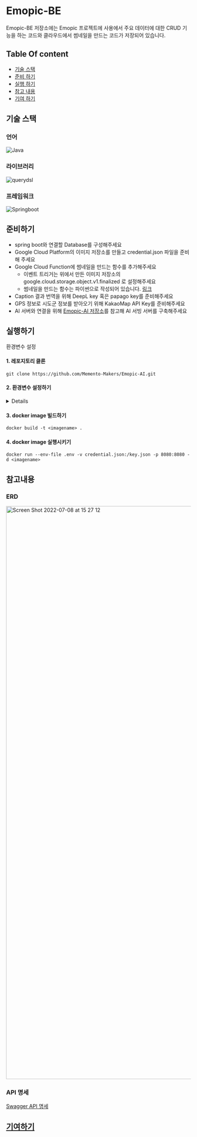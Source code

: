 # Emopic-BE
Emopic-BE 저장소에는 Emopic 프로젝트에 사용에서 주요 데이터에 대한 CRUD 기능을 하는 코드와 클라우드에서 썸네일을 만드는 코드가 저장되어 있습니다. 

## Table Of content

- [기술 스택](#기술-스택)
- [준비 하기](#준비하기)
- [실행 하기](#실행하기)
- [참고 내용](#참고내용)
- [기여 하기](#기여하기)

## 기술 스택

### 언어

![Java](https://img.shields.io/badge/java-11-%233178C6)


### 라이브러리

![querydsl](https://img.shields.io/badge/querydsl-5.0.0-blue)

### 프레임워크

![Springboot](https://img.shields.io/badge/springboot-2.7.14-%236DB33F)


## 준비하기 
- spring boot와 연결할 Database를 구성해주세요
- Google Cloud Platform의 이미지 저장소를 만들고 credential.json 파일을 준비해 주세요
- Google Cloud Function에 썸네일을 만드는 함수를 추가해주세요
  - 이벤트 트리거는 위에서 만든 이미지 저장소의 google.cloud.storage.object.v1.finalized 로 설정해주세요
  - 썸네일을 만드는 함수는 파이썬으로 작성되어 있습니다. [링크](CloudFunction)
- Caption 결과 번역을 위해 DeepL key 혹은 papago key를 준비해주세요
- GPS 정보로 시도군 정보를 받아오기 위해 KakaoMap API Key를 준비해주세요
- AI 서버와 연결을 위해 [Emopic-AI 저장소](https://github.com/Memento-Makers/Emopic-AI.git)를 참고해 AI 서빙 서버를 구축해주세요



## 실행하기

환경변수 설정

#### 1. 레포지토리 클론 
```shell 
git clone https://github.com/Memento-Makers/Emopic-AI.git
```

#### 2. 환경변수 설정하기 

<details>

```
#Database
MYSQL_URL=<database_url>
MYSQL_USERNAME=<database_username>
MYSQL_PASSWORD=<database_password>

JWT_SECRET_KEY=<secret key>
JWT_ACCESS_TOKEN_EXPIRE_TIME=<token expire time>
JWT_REFRESH_TOKEN_EXPIRE_TIME=<token expire time>

#GCP
DURATION=<signed_url life time (minutes)>
PROJECT_ID=<project_id>
BUCKET_NAME=<bucket_name>
KEY_PATH=credential.json (gcs access key)

#inference-server
INFERENCE_URL=<ai-serving url>

#LOG
LOG_PATH=<log_path>

#DeepL
DEEPL_AUTH_KEY=<>

#Swagger
REQUEST_URL=<your domain>
REQUEST_URL_DESCRIPTION=개발 서버

#CORS
CORS_LIST=http://localhost:*,http://your-domain.com

#PAPAGO
PAPAGO_AUTH_ID=<>
PAPAGO_AUTH_KEY=<>


# 스케줄러 동작 -> 하루에 1번씩 예시
SCHEDULE=0/0 0 0 1 * *

#File upload max size
MAX_FILE_SIZE = 20MB
MAX_REQUEST_SIZE = 20MB

#Kakao Map API # Kakao Map API Key
KAKAO_REST_API_KEY = <>
KAKAO_COORD_TO_REGION_URL = https://dapi.kakao.com/v2/local/geo/coord2regioncode

```
</details>
<div markdown="1">

#### 3. docker image 빌드하기
```shell 
docker build -t <imagename> . 
```

#### 4. docker image 실행시키기
```shell 
docker run --env-file .env -v credential.json:/key.json -p 8080:8080 -d <imagename> 
```


## 참고내용

### ERD
<img width="1557" alt="Screen Shot 2022-07-08 at 15 27 12" src="https://github.com/Memento-Makers/Emopic-BE/assets/80192612/cae8c1f4-443e-4f4f-9e3f-80584c4df8f0">

### API 명세
[Swagger API 명세](https://dev.emopic.shop/swagger-ui/index.html)

## [기여하기](emopic/docs/contribute.md)
